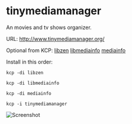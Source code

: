# tinymediamanager

An movies and tv shows organizer.

URL: http://www.tinymediamanager.org/

Optional from KCP:
[libzen](../../../libzen) [libmediainfo](../../../libmediainfo) [mediainfo](../../../mediainfo)

Install in this order:
```
kcp -di libzen 
```
```
kcp -di libmediainfo 
```
```
kcp -di mediainfo 
```
```
kcp -i tinymediamanager
```

![Screenshot](http://www.tinymediamanager.org/images/screenshots/movies/movies01.png)
